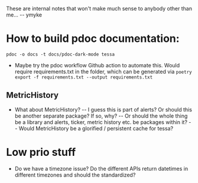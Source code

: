

These are internal notes that won't make much sense to anybody other than me...
-- ymyke














# How to build pdoc documentation:

`pdoc -o docs -t docs/pdoc-dark-mode tessa`

- Maybe try the pdoc workflow Github action to automate this. Would require
  requirements.txt in the folder, which can be generated via `poetry export -f
  requirements.txt --output requirements.txt`


## MetricHistory

- What about MetricHistory? -- I guess this is part of alerts? Or should this be another
  separate package? If so, why? -- Or should the whole thing be a library and alerts,
  ticker, metric history etc. be packages within it? -- Would MetricHistory be a
  glorified / persistent cache for tessa?

# Low prio stuff

- Do we have a timezone issue? Do the different APIs return datetimes in different
  timezones and should the standardized?


